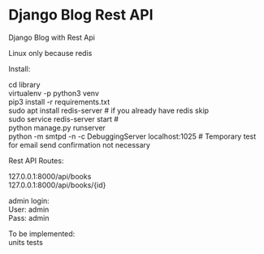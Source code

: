 # Django Blog Rest API
 Django Blog with Rest Api
 
Linux only because redis<br>

Install:<br>

cd library<br>
virtualenv -p python3 venv<br>
pip3 install -r requirements.txt<br>
sudo apt install redis-server # if you already have redis skip<br>
sudo service redis-server start #<br>
python manage.py runserver<br>
python -m smtpd -n -c DebuggingServer localhost:1025 # Temporary test for email send confirmation not necessary<br>

Rest API Routes:

127.0.0.1:8000/api/books<br>
127.0.0.1:8000/api/books/{id}<br>

admin login:<br>
User: admin<br>
Pass: admin<br>

To be implemented:<br>
units tests<br>
